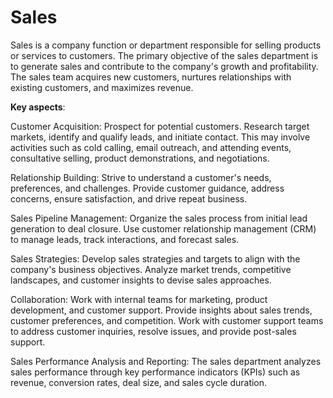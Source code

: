# Sales

Sales is a company function or department responsible for selling products or services to customers. The primary objective of the sales department is to generate sales and contribute to the company's growth and profitability. The sales team acquires new customers, nurtures relationships with existing customers, and maximizes revenue.

**Key aspects**:

Customer Acquisition: Prospect for potential customers. Research target markets, identify and qualify leads, and initiate contact. This may involve activities such as cold calling, email outreach, and attending events, consultative selling, product demonstrations, and negotiations.

Relationship Building: Strive to understand a customer's needs, preferences, and challenges. Provide customer guidance, address concerns, ensure satisfaction, and drive repeat business.

Sales Pipeline Management: Organize the sales process from initial lead generation to deal closure. Use customer relationship management (CRM) to manage leads, track interactions, and forecast sales.

Sales Strategies: Develop sales strategies and targets to align with the company's business objectives. Analyze market trends, competitive landscapes, and customer insights to devise sales approaches.

Collaboration: Work with internal teams for marketing, product development, and customer support. Provide insights about sales trends, customer preferences, and competition. Work with customer support teams to address customer inquiries, resolve issues, and provide post-sales support.

Sales Performance Analysis and Reporting: The sales department analyzes sales performance through key performance indicators (KPIs) such as revenue, conversion rates, deal size, and sales cycle duration.

